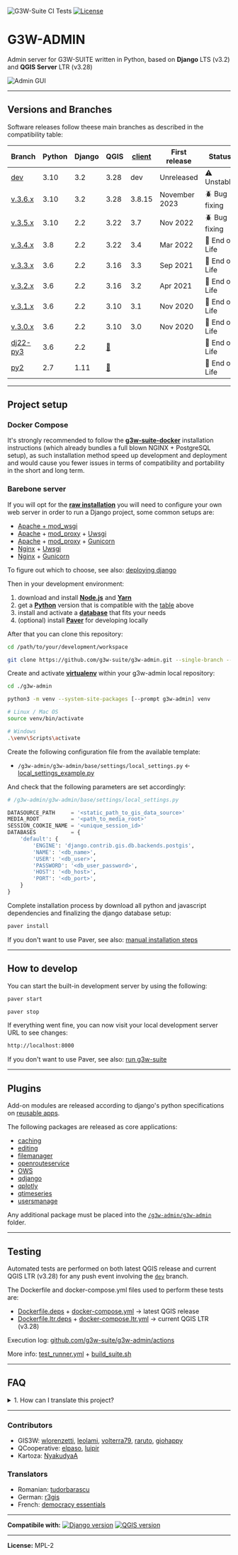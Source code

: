 ![G3W-Suite CI Tests](https://github.com/g3w-suite/g3w-admin/actions/workflows/test_runner.yml/badge.svg)
[![License](https://img.shields.io/badge/license-MPL%202-blue.svg?style=flat)](LICENSE)

# G3W-ADMIN

Admin server for G3W-SUITE written in Python, based on **Django** LTS (v3.2) and **QGIS Server** LTR (v3.28)

![Admin GUI](https://user-images.githubusercontent.com/9614886/189155796-6feff629-b500-4e38-b7c2-d98b53ae7564.png)

---

## Versions and Branches

Software releases follow theese main branches as described in the compatibility table:

| Branch     | Python         | Django         | QGIS          | [client] | First release | Status         |
|------------|----------------|----------------|---------------|----------|---------------|----------------|
| [dev]      | 3.10           | 3.2            | 3.28          | dev      | Unreleased    | ⚠️️ Unstable     |
| [v.3.6.x]  | 3.10           | 3.2            | 3.28          | 3.8.15   | November 2023 | 🪲️ Bug fixing   |
| [v.3.5.x]  | 3.10           | 2.2            | 3.22          | 3.7      | Nov 2022      | 🪲️ Bug fixing   |
| [v.3.4.x]  | 3.8            | 2.2            | 3.22          | 3.4      | Mar 2022      | 🚨 End of Life |
| [v.3.3.x]  | 3.6            | 2.2            | 3.16          | 3.3      | Sep 2021      | 🚨 End of Life | 
| [v.3.2.x]  | 3.6            | 2.2            | 3.16          | 3.2      | Apr 2021      | 🚨 End of Life |
| [v.3.1.x]  | 3.6            | 2.2            | 3.10          | 3.1      | Nov 2020      | 🚨 End of Life |
| [v.3.0.x]  | 3.6            | 2.2            | 3.10          | 3.0      | Nov 2020      | 🚨 End of Life |
| [dj22-py3] | 3.6            | 2.2            | [🔗]          |          |               | 🚨 End of Life |
| [py2]      | 2.7            | 1.11           | [🔗]          |          |               | 🚨 End of Life |

[dev]: https://github.com/g3w-suite/g3w-admin/tree/dev
[v.3.6.x]: https://github.com/g3w-suite/g3w-admin/tree/v.3.6.x
[v.3.5.x]: https://github.com/g3w-suite/g3w-admin/tree/v.3.5.x
[v.3.4.x]: https://github.com/g3w-suite/g3w-admin/tree/v.3.4.x
[v.3.3.x]: https://github.com/g3w-suite/g3w-admin/tree/v.3.3.x
[v.3.2.x]: https://github.com/g3w-suite/g3w-admin/tree/v.3.2.x
[v.3.1.x]: https://github.com/g3w-suite/g3w-admin/tree/v.3.1.x
[v.3.0.x]: https://github.com/g3w-suite/g3w-admin/tree/v.3.0.x
[dj22-py3]: https://github.com/g3w-suite/g3w-admin/tree/dj22-py3
[py2]: https://github.com/g3w-suite/g3w-admin/tree/py2
[🔗]: https://github.com/g3w-suite/g3w-suite-docker/issues/25
[client]: https://github.com/g3w-suite/g3w-client

---

## Project setup

### Docker Compose

It's strongly recommended to follow the [**g3w-suite-docker**](https://github.com/g3w-suite/g3w-suite-docker) installation instructions (which already bundles a full blown NGINX + PostgreSQL setup), as such installation method speed up development and deployment and would cause you fewer issues in terms of compatibility and portability in the short and long term.

### Barebone server

If you will opt for the [**raw installation**](https://g3w-suite.readthedocs.io/en/latest/install.html#raw-installation) you will need to configure your own web server in order to run a Django project, some common setups are:

* [Apache + mod_wsgi](https://docs.djangoproject.com/en/2.2/howto/deployment/wsgi/modwsgi/)
* [Apache](https://httpd.apache.org/) + [mod_proxy](https://httpd.apache.org/docs/2.4/mod/mod_proxy.html) + [Uwsgi](https://uwsgi-docs.readthedocs.io/en/latest/)
* [Apache](https://httpd.apache.org/) + [mod_proxy](https://httpd.apache.org/docs/2.4/mod/mod_proxy.html) + [Gunicorn](http://gunicorn.org/)
* [Nginx](https://nginx.org/) + [Uwsgi](https://uwsgi-docs.readthedocs.io/en/latest/)
* [Nginx](https://nginx.org/) + [Gunicorn](http://gunicorn.org/)

To figure out which to choose, see also: [deploying django](https://docs.djangoproject.com/en/2.2/howto/deployment/)

Then in your development environment:

1. download and install [**Node.js**](https://nodejs.org/en/download/) and [**Yarn**](https://yarnpkg.com/en/docs/install)
2. get a [**Python**](https://www.python.org/downloads/) version that is compatible with the [table](#versions-and-branches) above
3. install and activate a [**database**](https://docs.djangoproject.com/en/2.2/ref/databases/) that fits your needs
4. (optional) install [**Paver**](https://pythonhosted.org/Paver/#installation) for developing locally

After that you can clone this repository:

```sh
cd /path/to/your/development/workspace

git clone https://github.com/g3w-suite/g3w-admin.git --single-branch --branch dev ./g3w-admin
```

Create and activate [**virtualenv**](https://packaging.python.org/en/latest/guides/installing-using-pip-and-virtual-environments/#creating-a-virtual-environment) within your g3w-admin local repository:

```sh
cd ./g3w-admin

python3 -m venv --system-site-packages [--prompt g3w-admin] venv
```

```sh
# Linux / Mac OS
source venv/bin/activate

# Windows
.\venv\Scripts\activate
```

Create the following configuration file from the available template:

- `/g3w-admin/g3w-admin/base/settings/local_settings.py` ← [local_settings_example.py](g3w-admin/base/settings/local_settings_example.py)

And check that the following parameters are set accordingly:

```py
# /g3w-admin/g3w-admin/base/settings/local_settings.py

DATASOURCE_PATH     = '<static_path_to_gis_data_source>'
MEDIA_ROOT          = '<path_to_media_root>'
SESSION_COOKIE_NAME = '<unique_session_id>'
DATABASES           = {
    'default': {
        'ENGINE': 'django.contrib.gis.db.backends.postgis',
        'NAME': '<db_name>',
        'USER': '<db_user>',
        'PASSWORD': '<db_user_password>',
        'HOST': '<db_host>',
        'PORT': '<db_port>',
    }
}
```

Complete installation process by download all python and javascript dependencies and finalizing the django database setup:

```sh
paver install
```

If you don't want to use Paver, see also: [manual installation steps](https://g3w-suite.readthedocs.io/en/latest/install.html#manual-installation-steps)

---

## How to develop

You can start the built-in development server by using the following:

```sh
paver start
```

```sh
paver stop
```

If everything went fine, you can now visit your local development server URL to see changes:

```sh
http://localhost:8000
```

If you don't want to use Paver, see also: [run g3w-suite](https://g3w-suite.readthedocs.io/en/latest/install.html#run-g3w-suite)

---

## Plugins

Add-on modules are released according to django's python specifications on [reusable apps](https://docs.djangoproject.com/en/2.2/intro/reusable-apps/).

The following packages are released as core applications:

- [caching](./g3w-admin/caching)
- [editing](./g3w-admin/editing)
- [filemanager](./g3w-admin/filemanager)
- [openrouteservice](./g3w-admin/openrouteservice)
- [OWS](./g3w-admin/OWS)
- [qdjango](./g3w-admin/qdjango)
- [qplotly](./g3w-admin/qplotly)
- [qtimeseries](./g3w-admin/qtimeseries)
- [usersmanage](./g3w-admin/usersmanage)

Any additional package must be placed into the [`/g3w-admin/g3w-admin`](./g3w-admin) folder.

---

## Testing

Automated tests are performed on both latest QGIS release and current QGIS LTR (v3.28) for any push event involving the [`dev`](https://github.com/g3w-suite/g3w-admin/tree/dev) branch.

The Dockerfile and docker-compose.yml files used to perform these tests are:

- [Dockerfile.deps](ci_scripts/Dockerfile.deps) + [docker-compose.yml](docker-compose.yml) → latest QGIS release
- [Dockerfile.ltr.deps](ci_scripts/Dockerfile.ltr.deps) + [docker-compose.ltr.yml](docker-compose.ltr.yml) → current QGIS LTR (v3.28)

Execution log: [github.com/g3w-suite/g3w-admin/actions](https://github.com/g3w-suite/g3w-admin/actions)

More info: [test_runner.yml](./.github/workflows/test_runner.yml) + [build_suite.sh](./ci_scripts/build_suite.sh)

---

## FAQ

<details>

<summary>1. How can I translate this project?</summary>

Translations management is a part of the Django framework, all available translations are located in the [/g3w-admin/locale](./g3w-admin/locale) folder.

Depending on the component you want to translate you can start by consulting one of the following:

- [how to create language files?](https://docs.djangoproject.com/en/2.2/topics/i18n/translation/#localization-how-to-create-language-files)
- [translating Python](https://docs.djangoproject.com/en/2.2/topics/i18n/translation/#internationalization-in-python-code)
- [translating Templates](https://docs.djangoproject.com/en/2.2/topics/i18n/translation/#internationalization-in-template-code)
- [translating Javascript](https://docs.djangoproject.com/en/2.2/topics/i18n/translation/#internationalization-in-javascript-code)
- [translating URLs](https://docs.djangoproject.com/en/2.2/topics/i18n/translation/#module-django.conf.urls.i18n)
- [implementation notes](https://docs.djangoproject.com/en/2.2/topics/i18n/translation/#implementation-notes) and [miscellaneous](https://docs.djangoproject.com/en/2.2/topics/i18n/translation/#miscellaneous)

</details>

---

### Contributors

* GIS3W: [wlorenzetti](https://github.com/wlorenzetti), [leolami](https://github.com/leolami/), [volterra79](https://github.com/volterra79), [raruto](https://github.com/Raruto), [giohappy](https://github.com/giohappy)
* QCooperative: [elpaso](https://github.com/elpaso), [luipir](https://github.com/luipir)
* Kartoza: [NyakudyaA](https://github.com/NyakudyaA)

### Translators

* Romanian: [tudorbarascu](https://github.com/tudorbarascu)
* German: [r3gis](https://www.r3gis.com)
* French: [democracy essentials](https://www.democracy-essentials.eu)

---

**Compatibile with:**
[![Django version](https://img.shields.io/badge/Django-2.2-1EB300.svg?style=flat)](https://www.djangoproject.com/download/)
[![QGIS version](https://img.shields.io/badge/QGIS%20LTR-3.28-1EB300.svg?style=flat)](https://www.qgis.org/en/site/forusers/download.html)

---

**License:** MPL-2
